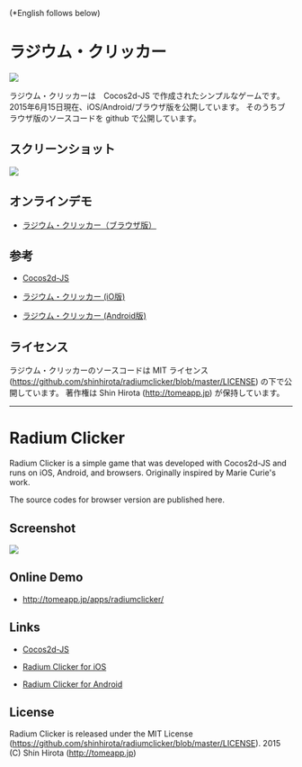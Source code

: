 (*English follows below)

**ラジウム・クリッカー**
=================
![](http://tomeapp.jp/wp-content/uploads/2015/06/curie128.png)

ラジウム・クリッカーは　Cocos2d-JS で作成されたシンプルなゲームです。
2015年6月15日現在、iOS/Android/ブラウザ版を公開しています。
そのうちブラウザ版のソースコードを github で公開しています。

## **スクリーンショット**

![](http://tomeapp.jp/wp-content/uploads/2015/06/Screen-Shot-2015-06-15-at-12.46.22-AM.png)

## **オンラインデモ**

- [ラジウム・クリッカー（ブラウザ版）](http://tomeapp.jp/apps/radiumclicker/)

## **参考**

- [Cocos2d-JS](https://github.com/cocos2d/cocos2d-js)

- [ラジウム・クリッカー (iO版)](https://itunes.apple.com/app/rajiumukurikka/id962195142?mt=8)
- [ラジウム・クリッカー (Android版)](https://play.google.com/store/apps/details?id=com.shinhirota.Radium)


## **ライセンス**

ラジウム・クリッカーのソースコードは MIT ライセンス (https://github.com/shinhirota/radiumclicker/blob/master/LICENSE) の下で公開しています。
著作権は Shin Hirota (http://tomeapp.jp) が保持しています。

---

**Radium Clicker**
==============
Radium Clicker is a simple game that was developed with Cocos2d-JS and runs on iOS, Android, and browsers. Originally inspired by Marie Curie's work.

The source codes for browser version are published here.

## **Screenshot**

![](http://tomeapp.jp/wp-content/uploads/2015/06/Screen-Shot-2015-06-15-at-10.44.50-AM.png)

## **Online Demo**

- http://tomeapp.jp/apps/radiumclicker/

## **Links**

- [Cocos2d-JS](https://github.com/cocos2d/cocos2d-js)

- [Radium Clicker for iOS](https://itunes.apple.com/app/rajiumukurikka/id962195142?mt=8)
- [Radium Clicker for Android](https://play.google.com/store/apps/details?id=com.shinhirota.Radium)

## **License**
Radium Clicker is released under the MIT License (https://github.com/shinhirota/radiumclicker/blob/master/LICENSE).
2015 (C) Shin Hirota (http://tomeapp.jp)

